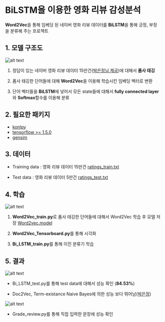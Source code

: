# BiLSTM을 이용한 영화 리뷰 감성분석
**Word2Vec**을 통해 임베딩 된 네이버 영화 리뷰 데이터를 **BiLSTM**을 통해 긍정, 부정을 분류해 주는 프로젝트

## 1. 모델 구조도
![alt text](https://github.com/MSWon/Sentimental-Analysis/blob/master/pic/pic_1.PNG "Model")

1. 정답이 있는 네이버 영화 리뷰 데이터 15만건([박은정님 제공](https://github.com/e9t/nsmc))에 대해서 **품사 태깅**

2. 품사 태깅한 단어들에 대해 **Word2Vec**을 이용해 학습시킨 임베딩 벡터로 변환

3. 단어 벡터들을 **BiLSTM**에 넣어서 모든 state들에 대해서 **fully connected layer**와 **Softmax**함수를 이용해 분류

## 2. 필요한 패키지

- [konlpy](http://konlpy.org/en/v0.4.4/)
- [tensorflow >= 1.5.0](https://www.tensorflow.org/)
- [gensim](https://radimrehurek.com/gensim/)

## 3. 데이터

- Training data : 영화 리뷰 데이터 15만건 [ratings_train.txt](https://github.com/e9t/nsmc)

- Test data : 영화 리뷰 데이터 5만건 [ratings_test.txt](https://github.com/e9t/nsmc)

## 4. 학습

![alt text](https://github.com/MSWon/Sentimental-Analysis/blob/master/pic/pic_2.png "Word2Vec Tensorboard")

1. **Word2Vec_train.py**로 품사 태깅한 단어들에 대해서 Word2Vec 학습 후 모델 저장 [Word2vec.model](https://drive.google.com/file/d/1Jxf_F_ibneTNRe_4glcWTYmj0TgLh8fP/view?usp=sharing)

2. **Word2Vec_Tensorboard.py**를 통해 시각화

3. **Bi_LSTM_train.py**를 통해 이진 분류기 학습

## 5. 결과

![alt text](https://github.com/MSWon/Sentimental-Analysis/blob/master/pic/pic_3.png "Result-1")

- Bi_LSTM_test.py를 통해 test data에 대해서 성능 확인 (**84.53%**)

- Doc2Vec, Term-existance Naive Bayes에 의한 성능 보다 뛰어남([박은정](https://www.slideshare.net/lucypark/nltk-gensim))


![alt text](https://github.com/MSWon/Sentimental-Analysis/blob/master/pic/pic_4.png "Result")


- Grade_review.py를 통해 직접 입력한 문장에 성능 확인
